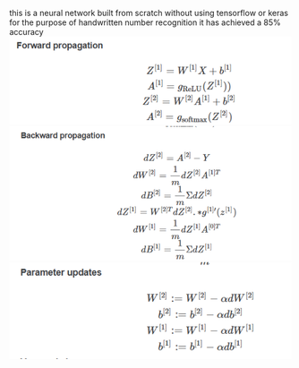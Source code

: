 this is a neural network built from scratch without using tensorflow or keras for the purpose of handwritten number recognition
it has achieved a 85% accuracy
![alt text](formulas/forwardprop.png)
![alt text](formulas/backprop.png)
![alt text](formulas/params.png)